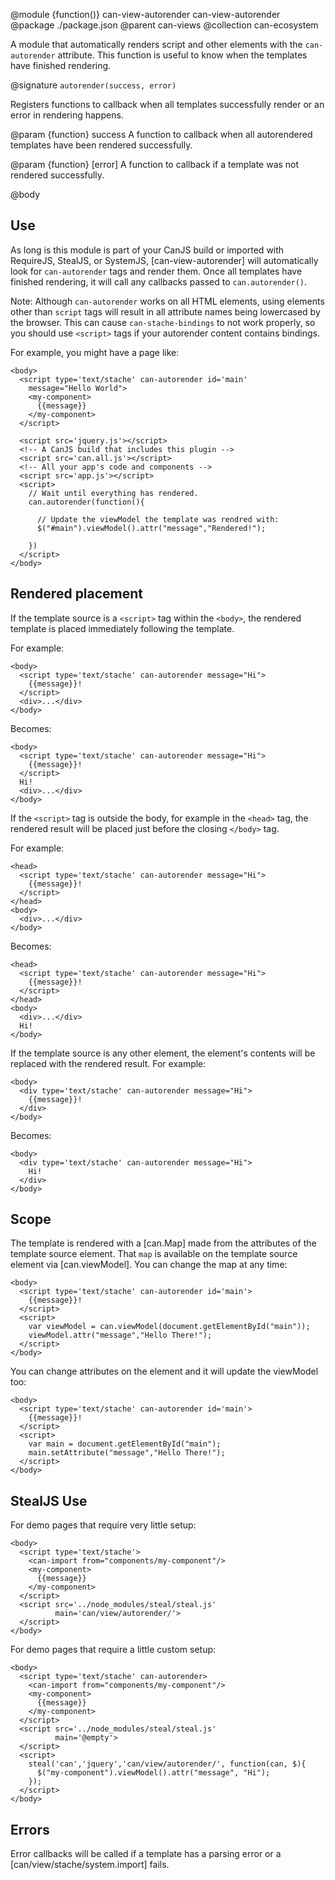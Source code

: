 @module {function()} can-view-autorender can-view-autorender
@package ./package.json
@parent can-views
@collection can-ecosystem

A module that automatically renders script and other elements with
the `can-autorender` attribute. This function is useful to know when the templates have finished rendering.

@signature `autorender(success, error)`

  Registers functions to callback when all templates successfully render or an error in rendering happens.

  @param {function} success A function to callback when all autorendered templates have been rendered
  successfully.

  @param {function} [error] A function to callback if a template was not rendered successfully.

@body

## Use

As long is this module is part of your CanJS build or imported with RequireJS, StealJS, or SystemJS,
[can-view-autorender] will automatically look for `can-autorender` tags and render them.  Once
all templates have finished rendering, it will call any callbacks passed to `can.autorender()`.

Note: Although `can-autorender` works on all HTML elements, using elements other than `script` tags will result in all attribute names being lowercased by the browser. This can cause `can-stache-bindings` to not work properly, so you should use `<script>` tags if your autorender content contains bindings.

For example, you might have a page like:

```
<body>
  <script type='text/stache' can-autorender id='main'
    message="Hello World">
    <my-component>
      {{message}}
    </my-component>
  </script>

  <script src='jquery.js'></script>
  <!-- A CanJS build that includes this plugin -->
  <script src='can.all.js'></script>
  <!-- All your app's code and components -->
  <script src='app.js'></script>
  <script>
    // Wait until everything has rendered.
    can.autorender(function(){

      // Update the viewModel the template was rendred with:
      $("#main").viewModel().attr("message","Rendered!");

    })
  </script>
</body>
```

## Rendered placement

If the template source is a `<script>` tag within the `<body>`, the rendered template is placed
immediately following the template.

For example:

```
<body>
  <script type='text/stache' can-autorender message="Hi">
    {{message}}!
  </script>
  <div>...</div>
</body>
```

Becomes:

```
<body>
  <script type='text/stache' can-autorender message="Hi">
    {{message}}!
  </script>
  Hi!
  <div>...</div>
</body>
```

If the `<script>` tag is outside the body, for example in the `<head>`
tag, the rendered result will be placed just before the closing `</body>` tag.

For example:

```
<head>
  <script type='text/stache' can-autorender message="Hi">
    {{message}}!
  </script>
</head>
<body>
  <div>...</div>
</body>
```

Becomes:

```
<head>
  <script type='text/stache' can-autorender message="Hi">
    {{message}}!
  </script>
</head>
<body>
  <div>...</div>
  Hi!
</body>
```

If the template source is any other element, the element's contents will be replaced with the rendered result.  For example:

```
<body>
  <div type='text/stache' can-autorender message="Hi">
    {{message}}!
  </div>
</body>
```

Becomes:

```
<body>
  <div type='text/stache' can-autorender message="Hi">
    Hi!
  </div>
</body>
```

## Scope

The template is rendered with a [can.Map] made from the attributes of the
template source element.  That `map` is available on the
template source element via [can.viewModel].  You can
change the map at any time:

```
<body>
  <script type='text/stache' can-autorender id='main'>
    {{message}}!
  </script>
  <script>
    var viewModel = can.viewModel(document.getElementById("main"));
    viewModel.attr("message","Hello There!");
  </script>
</body>
```

You can change attributes on the element and it will update the
viewModel too:

```
<body>
  <script type='text/stache' can-autorender id='main'>
    {{message}}!
  </script>
  <script>
    var main = document.getElementById("main");
    main.setAttribute("message","Hello There!");
  </script>
</body>
```



## StealJS Use

For demo pages that require very little setup:

```
<body>
  <script type='text/stache'>
    <can-import from="components/my-component"/>
    <my-component>
      {{message}}
    </my-component>
  </script>
  <script src='../node_modules/steal/steal.js'
          main='can/view/autorender/'>
  </script>
</body>
```

For demo pages that require a little custom setup:

```
<body>
  <script type='text/stache' can-autorender>
    <can-import from="components/my-component"/>
    <my-component>
      {{message}}
    </my-component>
  </script>
  <script src='../node_modules/steal/steal.js'
          main='@empty'>
  </script>
  <script>
    steal('can','jquery','can/view/autorender/', function(can, $){
      $("my-component").viewModel().attr("message", "Hi");
    });
  </script>
</body>
```





## Errors

Error callbacks will be called if a template has a parsing error or
a [can/view/stache/system.import] fails.
